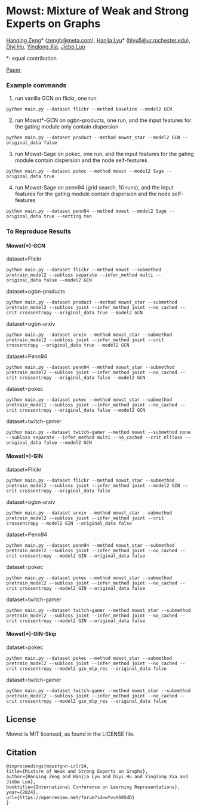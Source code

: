 # Mowst: Mixture of Weak and Strong Experts on Graphs

[Hanqing Zeng](https://hanqingzeng.com)\* (zengh@meta.com), [Hanjia Lyu](https://brucelyu17.github.io/)\* (hlyu5@ur.rochester.edu), [Diyi Hu](https://sites.google.com/a/usc.edu/diyi_hu/), [Yinglong Xia](https://sites.google.com/site/yinglongxia/home), [Jiebo Luo](https://www.cs.rochester.edu/u/jluo/)

*: equal contribution

[Paper](https://openreview.net/forum?id=wYvuY60SdD)

### Example commands

1. run vanilla GCN on flickr, one run
```
python main.py --dataset flickr --method baseline --model2 GCN
```

2. run Mowst*-GCN on ogbn-products, one run, and the input features for the gating module only contain dispersion
```
python main.py --dataset product --method mowst_star --model2 GCN --original_data false
```

3. run Mowst-Sage on pokec, one run, and the input features for the gating module contain dispersion and the node self-features
```
python main.py --dataset pokec --method mowst --model2 Sage --original_data true
```

4. run Mowst-Sage on penn94 (grid search, 10 runs), and the input features for the gating module contain dispersion and the node self-features
```
python main.py --dataset penn94 --method mowst --model2 Sage --original_data true --setting ten
```

### To Reproduce Results
#### Mowst(*)-GCN
dataset=Flickr
```
python main.py --dataset flickr --method mowst --submethod pretrain_model2 --subloss separate --infer_method multi --original_data false --model2 GCN
```
dataset=ogbn-products
```
python main.py --dataset product --method mowst_star --submethod pretrain_model2 --subloss joint --infer_method joint --no_cached --crit crossentropy --original_data true --model2 GCN
```
dataset=ogbn-arxiv
```
python main.py --dataset arxiv --method mowst_star --submethod pretrain_model2 --subloss joint --infer_method joint --crit crossentropy --original_data true --model2 GCN
```
dataset=Penn94
```
python main.py --dataset penn94 --method mowst_star --submethod pretrain_model2 --subloss joint --infer_method joint --no_cached --crit crossentropy --original_data false --model2 GCN
```
dataset=pokec
```
python main.py --dataset pokec --method mowst_star --submethod pretrain_model1 --subloss joint --infer_method joint --no_cached --crit crossentropy --original_data false --model2 GCN
```
dataset=twitch-gamer
```
python main.py --dataset twitch-gamer --method mowst --submethod none --subloss separate --infer_method multi --no_cached --crit nllloss --original_data false --model2 GCN
```
#### Mowst(*)-GIN
dataset=Flickr
```
python main.py --dataset flickr --method mowst_star --submethod pretrain_model2 --subloss joint --infer_method joint --model2 GIN --crit crossentropy --original_data false
```
dataset=ogbn-arxiv
```
python main.py --dataset arxiv --method mowst_star --submethod pretrain_model2 --subloss joint --infer_method joint --crit crossentropy --model2 GIN --original_data false
```
dataset=Penn94
```
python main.py --dataset penn94 --method mowst_star --submethod pretrain_model2 --subloss joint --infer_method joint --no_cached --crit crossentropy --model2 GIN --original_data false
```
dataset=pokec
```
python main.py --dataset pokec --method mowst_star --submethod pretrain_model2 --subloss joint --infer_method joint --no_cached --crit crossentropy --model2 GIN --original_data false
```
dataset=twitch-gamer
```
python main.py --dataset twitch-gamer --method mowst_star --submethod pretrain_model2 --subloss joint --infer_method joint --no_cached --crit crossentropy --model2 GIN --original_data false
```
#### Mowst(*)-GIN-Skip
dataset=pokec
```
python main.py --dataset pokec --method mowst_star --submethod pretrain_model2 --subloss joint --infer_method joint --no_cached --crit crossentropy --model2 gin_mlp_res --original_data false
```
dataset=twitch-gamer
```
python main.py --dataset twitch-gamer --method mowst_star --submethod pretrain_model2 --subloss joint --infer_method joint --no_cached --crit crossentropy --model2 gin_mlp_res --original_data false
```

## License
Mowst is MIT licensed, as found in the LICENSE file.

## Citation
```
@inproceedings{mowstgnn-iclr24,
title={Mixture of Weak and Strong Experts on Graphs},
author={Hanqing Zeng and Hanjia Lyu and Diyi Hu and Yinglong Xia and Jiebo Luo},
booktitle={International Conference on Learning Representations},
year={2024},
url={https://openreview.net/forum?id=wYvuY60SdD}
}
```
